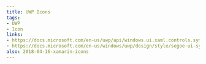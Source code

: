 ```yaml
---
title: UWP Icons
tags: 
- UWP
- Icon
links:
- https://docs.microsoft.com/en-us/uwp/api/windows.ui.xaml.controls.symbol#fields-
- https://docs.microsoft.com/en-us/windows/uwp/design/style/segoe-ui-symbol-font#icon-list
also: 2018-04-16-xamarin-icons
---
```

